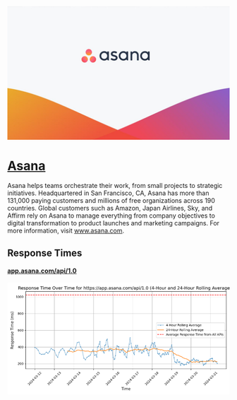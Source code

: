 [![Visit Asana](imagePreview.jpg)](https://asana.com)

# [Asana](https://asana.com)

Asana helps teams orchestrate their work, from small projects to strategic initiatives. Headquartered in San Francisco, CA, Asana has more than 131,000 paying customers and millions of free organizations across 190 countries. Global customers such as Amazon, Japan Airlines, Sky, and Affirm rely on Asana to manage everything from company objectives to digital transformation to product launches and marketing campaigns. For more information, visit www.asana.com.

## Response Times

#### [app.asana.com/api/1.0](https://app.asana.com/api/1.0)

![app.asana.com/api/1.0](response-time-charts/6170702e6173616e612e636f6d2f6170692f312e30.png)
